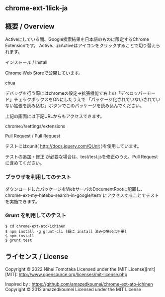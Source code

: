 chrome-ext-1lick-ja
---

## 概要 / Overview
Activeにしている間、Google検索結果を日本語のものに限定するChrome Extensionです。
Active、非Activeはアイコンをクリックすることで切り替えられます。

インストール / Install

Chrome Web Storeで公開しています。

chua

デバッグを行う際にはchromeの設定->拡張機能で右上の「デベロッパーモード」チェックボックスをONにしたうえで
 「パッケージ化されていないされていない拡張を読み込む」ボタンでこのパッケージを読み込んでください。

 上記の画面には下記URLからもアクセスできます。

chrome://settings/extensions

Pull Request / Pull Request

テストにはqunit( http://docs.jquery.com/QUnit )を使用しています。

テストの追加・修正 が必要な場合は、test/test.jsを修正のうえ、Pull Requestに含めてください。

### ブラウザを利用してのテスト

ダウンロードしたパッケージをWebサーバのDocumentRootに配置し、chrome-ext-my-hatebu-search-in-google/test/ にアクセスすることでテストを実施できます。

### Grunt を利用してのテスト

    $ cd chrome-ext-ato-ichinen
    $ npm install -g grunt-cli (既に install 済みの場合は不要)
    $ npm install
    $ grunt test



## ライセンス / License
Copyright &copy; 2022 Nihei Tomotaka
Licensed under the [MIT License][mit]
[MIT]: http://www.opensource.org/licenses/mit-license.php

Inspired by : https://github.com/amazedkoumei/chrome-ext-ato-ichinen
Copyright © 2012 amazedkoumei Licensed under the MIT License
